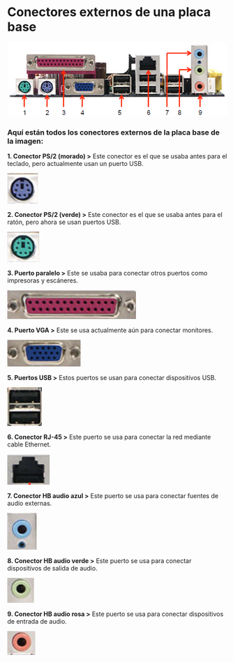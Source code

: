 # Conectores externos de una placa base
![CONECTORES](/img/Conectoresexternosdeunaplacabase.png)

### Aquí están todos los conectores externos de la placa base de la imagen:
**1. Conector PS/2 (morado) >** Este conector es el que se usaba antes para el teclado, pero actualmente usan un puerto USB.

![PS-2 teclado](/img/ConectorPS2-2.png)

**2. Conector PS/2 (verde) >** Este conector es el que se usaba antes para el ratón, pero ahora se usan puertos USB.

![PS-2 ratón](/img/ConectorPS2-1.png)

**3. Puerto paralelo >** Este se usaba para conectar otros puertos como impresoras y escáneres.

![Puerto Paralelo](/img/PuertoParalelo.png)

**4. Puerto VGA >** Este se usa actualmente aún para conectar monitores.

![Puerto VGA](/img/PuertoVGA.png)

**5. Puertos USB >** Estos puertos se usan para conectar dispositivos USB.

![Puertos USB](/img/PuertosUSB.png)

**6. Conector RJ-45 >** Este puerto se usa para conectar la red mediante cable Ethernet.

![Conector RJ-45](/img/ConectorRJ45.png)

**7. Conector HB audio azul >** Este puerto se usa para conectar fuentes de audio externas.

![Conector HB azul](/img/PuertoHBazul.png)

**8. Conector HB audio verde >** Este puerto se usa para conectar dispositivos de salida de audio.

![Conector HB verde](/img/PuertoHBverde.png)

**9. Conector HB audio rosa >** Este puerto se usa para conectar dispositivos de entrada de audio. 

![Conector HB rosa](/img/PuertoHBrojo.png)
